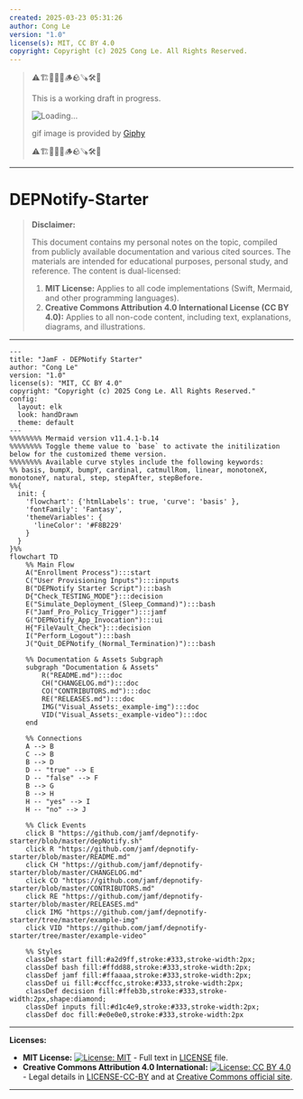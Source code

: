 ```yaml
---
created: 2025-03-23 05:31:26
author: Cong Le
version: "1.0"
license(s): MIT, CC BY 4.0
copyright: Copyright (c) 2025 Cong Le. All Rights Reserved.
---
```



> ⚠️🏗️🚧🦺🧱🪵🪨🪚🛠️👷
> 
> This is a working draft in progress.
> 
> ![Loading...](https://media4.giphy.com/media/v1.Y2lkPTc5MGI3NjExdDl3cXMwNWE1aXBzbXhsNndkcW9saTBjazFxeHVzeWk3cTBkd240MyZlcD12MV9pbnRlcm5hbF9naWZfYnlfaWQmY3Q9Zw/0U7bWQK9s75PjRKcHz/giphy.gif)
> 
> gif image is provided by [Giphy](https://giphy.com)
> 
> ⚠️🏗️🚧🦺🧱🪵🪨🪚🛠️👷

----



# DEPNotify-Starter
> **Disclaimer:**
>
> This document contains my personal notes on the topic,
> compiled from publicly available documentation and various cited sources.
> The materials are intended for educational purposes, personal study, and reference.
> The content is dual-licensed:
> 1. **MIT License:** Applies to all code implementations (Swift, Mermaid, and other programming languages).
> 2. **Creative Commons Attribution 4.0 International License (CC BY 4.0):** Applies to all non-code content, including text, explanations, diagrams, and illustrations.
---




```mermaid
---
title: "JamF - DEPNotify Starter"
author: "Cong Le"
version: "1.0"
license(s): "MIT, CC BY 4.0"
copyright: "Copyright (c) 2025 Cong Le. All Rights Reserved."
config:
  layout: elk
  look: handDrawn
  theme: default
---
%%%%%%%% Mermaid version v11.4.1-b.14
%%%%%%%% Toggle theme value to `base` to activate the initilization below for the customized theme version.
%%%%%%%% Available curve styles include the following keywords:
%% basis, bumpX, bumpY, cardinal, catmullRom, linear, monotoneX, monotoneY, natural, step, stepAfter, stepBefore.
%%{
  init: {
    'flowchart': {'htmlLabels': true, 'curve': 'basis' },
    'fontFamily': 'Fantasy',
    'themeVariables': {
      'lineColor': '#F8B229'
    }
  }
}%%
flowchart TD
    %% Main Flow
    A("Enrollment Process"):::start
    C("User Provisioning Inputs"):::inputs
    B("DEPNotify Starter Script"):::bash
    D{"Check_TESTING_MODE"}:::decision
    E("Simulate_Deployment_(Sleep_Command)"):::bash
    F("Jamf_Pro_Policy_Trigger"):::jamf
    G("DEPNotify_App_Invocation"):::ui
    H{"FileVault_Check"}:::decision
    I("Perform_Logout"):::bash
    J("Quit_DEPNotify_(Normal_Termination)"):::bash

    %% Documentation & Assets Subgraph
    subgraph "Documentation & Assets"
        R("README.md"):::doc
        CH("CHANGELOG.md"):::doc
        CO("CONTRIBUTORS.md"):::doc
        RE("RELEASES.md"):::doc
        IMG("Visual_Assets:_example-img"):::doc
        VID("Visual_Assets:_example-video"):::doc
    end

    %% Connections
    A --> B
    C --> B
    B --> D
    D -- "true" --> E
    D -- "false" --> F
    B --> G
    B --> H
    H -- "yes" --> I
    H -- "no" --> J

    %% Click Events
    click B "https://github.com/jamf/depnotify-starter/blob/master/depNotify.sh"
    click R "https://github.com/jamf/depnotify-starter/blob/master/README.md"
    click CH "https://github.com/jamf/depnotify-starter/blob/master/CHANGELOG.md"
    click CO "https://github.com/jamf/depnotify-starter/blob/master/CONTRIBUTORS.md"
    click RE "https://github.com/jamf/depnotify-starter/blob/master/RELEASES.md"
    click IMG "https://github.com/jamf/depnotify-starter/tree/master/example-img"
    click VID "https://github.com/jamf/depnotify-starter/tree/master/example-video"

    %% Styles
    classDef start fill:#a2d9ff,stroke:#333,stroke-width:2px;
    classDef bash fill:#ffdd88,stroke:#333,stroke-width:2px;
    classDef jamf fill:#ffaaaa,stroke:#333,stroke-width:2px;
    classDef ui fill:#ccffcc,stroke:#333,stroke-width:2px;
    classDef decision fill:#ffeb3b,stroke:#333,stroke-width:2px,shape:diamond;
    classDef inputs fill:#d1c4e9,stroke:#333,stroke-width:2px;
    classDef doc fill:#e0e0e0,stroke:#333,stroke-width:2px

```



---
**Licenses:**

- **MIT License:**  [![License: MIT](https://img.shields.io/badge/License-MIT-yellow.svg)](LICENSE) - Full text in [LICENSE](LICENSE) file.
- **Creative Commons Attribution 4.0 International:** [![License: CC BY 4.0](https://licensebuttons.net/l/by/4.0/88x31.png)](LICENSE-CC-BY) - Legal details in [LICENSE-CC-BY](LICENSE-CC-BY) and at [Creative Commons official site](http://creativecommons.org/licenses/by/4.0/).

---
